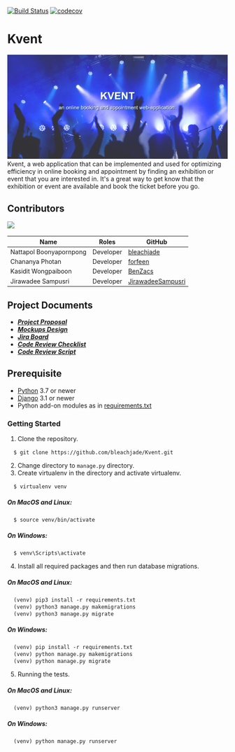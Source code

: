 [![Build Status](https://travis-ci.org/bleachjade/Kvent.svg?branch=master)](https://travis-ci.org/bleachjade/Kvent)
[![codecov](https://codecov.io/gh/bleachjade/Kvent/branch/develop/graph/badge.svg?token=JLOHNQNY5P)](https://codecov.io/gh/bleachjade/Kvent)

# Kvent
![Kvent](Kvent/static/images/kvent.png)
Kvent, a web application that can be implemented and used for optimizing efficiency in online booking and appointment by
finding an exhibition or event that you are interested in. It's a great way to get know that the exhibition or event are
available and book the ticket before you go.

## Contributors
<a href="https://github.com/bleachjade/Kvent/graphs/contributors">
  <img src="https://contributors-img.web.app/image?repo=bleachjade/Kvent" />
</a>

| Name | Roles | GitHub |
|---------------------------|--------------------------|-------------------------------------------------------|
| Nattapol Boonyapornpong | Developer | [bleachjade](https://github.com/bleachjade) |
| Chananya Photan | Developer | [forfeen](https://github.com/forfeen) |
| Kasidit Wongpaiboon | Developer | [BenZacs](https://github.com/BenZacs) |
| Jirawadee Sampusri | Developer | [JirawadeeSampusri](https://github.com/JirawadeeSampusri) |


## Project Documents
- ***[Project Proposal](https://docs.google.com/document/d/1kKmqQyxYT80sFmmCRFkBxXxryh4iwUrwxve9PMhY3_w/edit?usp=sharing)***
- ***[Mockups Design](https://www.figma.com/file/EhMc6OpqAQH1RkHAkma8Lq/Kvent?node-id=0%3A1)***
- ***[Jira Board](https://kvent-kasetsart.atlassian.net/jira/software/projects/KVEN/boards/1)***
- ***[Code Review Checklist](../../wiki/Code%20Review%20Checklist)***
- ***[Code Review Script](../../wiki/Code%20Review%20Script)***


## Prerequisite
- [Python](https://www.python.org/downloads/) 3.7 or newer 
- [Django](https://www.djangoproject.com/download/) 3.1 or newer
- Python add-on modules as in [requirements.txt](requirements.txt)


### Getting Started
1. Clone the repository.
```
  $ git clone https://github.com/bleachjade/Kvent.git
```
2. Change directory to `manage.py` directory.
3. Create virtualenv in the directory and activate virtualenv.    
```
  $ virtualenv venv
```
##### On MacOS and Linux:
```
  $ source venv/bin/activate
```

##### On Windows:
```
  $ venv\Scripts\activate
```

4. Install all required packages and then run database migrations.
##### On MacOS and Linux:
```
  (venv) pip3 install -r requirements.txt
  (venv) python3 manage.py makemigrations
  (venv) python3 manage.py migrate
```

##### On Windows:
```
  (venv) pip install -r requirements.txt
  (venv) python manage.py makemigrations
  (venv) python manage.py migrate
```
5. Running the tests.

##### On MacOS and Linux:
```
  (venv) python3 manage.py runserver
```

##### On Windows:
```
  (venv) python manage.py runserver
```
